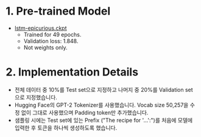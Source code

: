 # 1. Pre-trained Model
- [lstm-epicurious.ckpt](https://drive.google.com/file/d/1Idxm_gsohMesbELqRgjYDJRrDADguK9U/view?usp=sharing)
    - Trained for 49 epochs.
    - Validation loss: 1.848.
    - Not weights only.

# 2. Implementation Details
- 전체 데이터 중 10%를 Test set으로 지정하고 나머지 중 20%를 Validation set으로 지정했습니다.
- Hugging Face의 GPT-2 Tokenizer를 사용했습니다. Vocab size 50,257을 수정 없이 그대로 사용했으며 Padding token만 추가했습니다.
- 샘플링 시에는 Test set에 있는 Prefix ("The recipe for '...':")를 처음에 모델에 입력한 후 토큰을 하나씩 생성하도록 했습니다.
